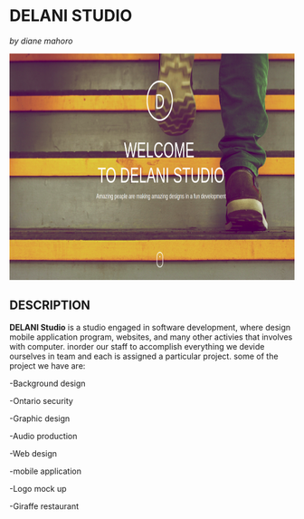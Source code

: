 # **DELANI STUDIO**

_by diane mahoro_

<img src="web.png" width="100%" height="400px">

## **DESCRIPTION**

**DELANI Studio** is a studio engaged in software development, where design mobile application program, websites, and many other activies that involves with computer. inorder our staff to accomplish everything we devide ourselves in team and each is assigned a particular project. some of the project we have are:

-Background design

-Ontario security

-Graphic design

-Audio production

-Web design

-mobile application

-Logo mock up

-Giraffe restaurant

